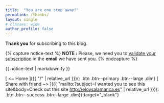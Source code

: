 ```yaml
---
title:  "You are one step away!"
permalink: /thanks/
layout: single
# classes: wide
author_profile: false
---
```



**Thank you** for subscribing to this blog.  

{% capture notice-text %}
**NOTE :** Please, we need you to <ins>validate your subscription</ins> in the **email** we have sent you.
{% endcapture %}

<div class="notice--info">
  {{ notice-text | markdownify }}
</div>

[ <~ Home ]({{ "/" | relative_url }}){: .btn .btn--primary .btn--large .dim}  [ Share with friend ~> ]({{ "mailto:?subject=I wanted you to see this site&amp;body=Check out this site http://eloysalamanca.es" | relative_url }}){: .btn .btn--success .btn--large .dim}{:target="_blank"}

